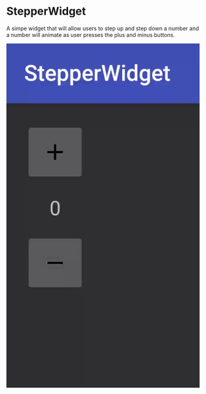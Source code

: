 # StepperWidget

A simpe widget that will allow users to step up and step down a number and a number will animate as user presses the plus and minus buttons.

![alt text](https://github.com/liutikas/StepperWidget/raw/master/stepper.gif "Screen recording of the widget")